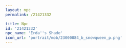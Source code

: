 ```yaml
---
layout: npc
permalink: /21421332

title: Npc
id: '21421332'
npc_name: 'Erda''s Shade'
icon_url: 'portrait/mob/23000084_b_snowqueen_p.png'
---
```


